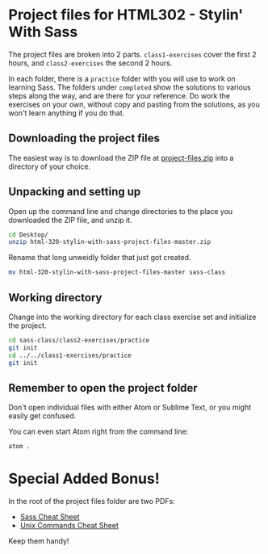 # Project files for HTML302 - Stylin' With Sass

The project files are broken into 2 parts. `class1-exercises` cover
the first 2 hours, and `class2-exercises` the second 2 hours.

In each folder, there is a `practice` folder with you will use to work
on learning Sass. The folders under `completed` show the solutions to
various steps along the way, and are there for your reference. Do work
the exercises on your own, without copy and pasting from the
solutions, as you won't learn anything if you do that.

## Downloading the project files

The easiest way is to download the ZIP file at
[project-files.zip](https://github.com/tamouse/html-320-stylin-with-sass-project-files/archive/master.zip)
into a directory of your choice.

## Unpacking and setting up

Open up the command line and change directories to the place you
downloaded the ZIP file, and unzip it.

``` bash
cd Desktop/
unzip html-320-stylin-with-sass-project-files-master.zip
```

Rename that long unweidly folder that just got created.

``` bash
mv html-320-stylin-with-sass-project-files-master sass-class
```

## Working directory

Change into the working directory for each class exercise set and
initialize the project.

``` bash
cd sass-class/class2-exercises/practice
git init
cd ../../class1-exercises/practice
git init
```

## Remember to open the **project folder**

Don't open individual files with either Atom or Sublime Text, or you
might easily get confused.

You can even start Atom right from the command line:

``` bash
atom .
```

# Special Added Bonus!

In the root of the project files folder are two PDFs:

* [Sass Cheat Sheet](sass-cheat-sheet.pdf)
* [Unix Commands Cheat Sheet](unix-commands-cheat-sheet.pdf)

Keep them handy!
